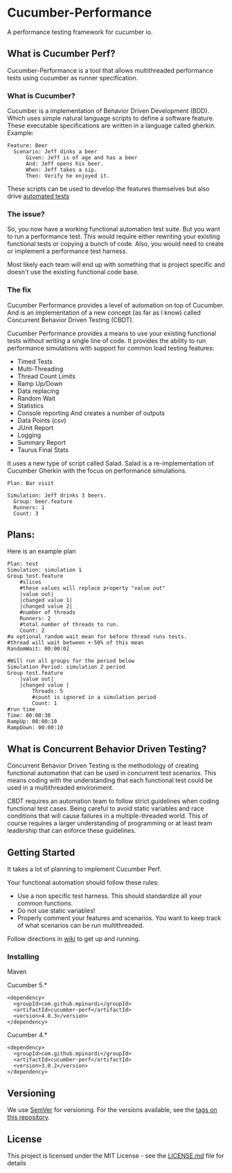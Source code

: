 # Cucumber-Performance

A performance testing framework for cucumber io.

## What is Cucumber Perf?
Cucumber-Performance is a tool that allows multithreaded performance tests using cucumber as runner specification.

### What is Cucumber?
Cucumber is a implementation of Behavior Driven Development (BDD).
Which uses simple natural language scripts to define a software feature.
These executable specifications are written in a language called gherkin.
Example:
```
Feature: Beer
  Scenario: Jeff dinks a beer
	  Given: Jeff is of age and has a beer
	  And: Jeff opens his beer.
	  When: Jeff takes a sip.
	  Then: Verify he enjoyed it.
```

These scripts can be used to develop the features themselves but also drive [automated tests](https://cucumber.io/docs/guides/10-minute-tutorial)

### The issue?
So, you now have a working functional automation test suite.
But you want to run a performance test. This would require either rewriting your existing functional tests or copying a bunch of code.
Also, you would need to create or implement a performance test harness.

Most likely each team will end up with something that is project specific and doesn't use the existing functional code base.

### The fix
Cucumber Performance provides a level of automation on top of Cucumber.
And is an implementation of a new concept (as far as I know) called Concurrent Behavior Driven Testing (CBDT).

Cucumber Performance provides a means to use your existing functional tests without writing a single line of code.
It provides the ability to run performance simulations with support for common load testing features:
* Timed Tests
* Multi-Threading
* Thread Count Limits
* Ramp Up/Down
* Data replacing
* Random Wait
* Statistics
* Console reporting
And creates a number of outputs
* Data Points (csv)
* JUnit Report
* Logging
* Summary Report
* Taurus Final Stats

It uses a new type of script called Salad.
Salad is a re-implementation of Cucumber Gherkin with the focus on performance simulations.

```
Plan: Bar visit

Simulation: Jeff drinks 3 beers.
  Group: beer.feature
  Runners: 1
  Count: 3
```
## Plans:
Here is an example plan
```
Plan: test
Simulation: simulation 1
Group test.feature
	#slices
	#these values will replace property "value out"
	|value out|
	|changed value 1|
	|changed value 2|
	#number of threads
	Runners: 2
	#total number of threads to run.
	Count: 2
#a optional random wait mean for before thread runs tests.
#thread will wait between +-50% of this mean
RandomWait: 00:00:02

#Will run all groups for the period below
Simulation Period: simulation 2 period
Group test.feature
	|value out|
	|changed value |
		Threads: 5
		#count is ignored in a simulation period
		Count: 1
#run time
Time: 00:00:30
RampUp: 00:00:10
RampDown: 00:00:10
```
## What is Concurrent Behavior Driven Testing?
Concurrent Behavior Driven Testing is the methodology of creating functional automation that can be used in concurrent test scenarios.
This means coding with the understanding that each functional test could be used in a multithreaded environment.

CBDT requires an automation team to follow strict guidelines when coding functional test cases.
Being careful to avoid static variables and race conditions that will cause failures in a multiple-threaded world.
This of course requires a larger understanding of programming or at least team leadership that can enforce these guidelines.

## Getting Started
It takes a lot of planning to implement Cucumber Perf.

Your functional automation should follow these rules:
* Use a non specific test harness. This should standardize all your common functions.
* Do not use static variables!
* Properly comment your features and scenarios. You want to keep track of what scenarios can be run multithreaded.

Follow directions in [wiki](https://github.com/mpinardi/cucumber-performance/wiki) to get up and running.

### Installing
Maven

Cucumber 5.*
```
<dependency>
  <groupId>com.github.mpinardi</groupId>
  <artifactId>cucumber-perf</artifactId>
  <version>4.0.3</version>
</dependency>
```

Cucumber 4.*
```
<dependency>
  <groupId>com.github.mpinardi</groupId>
  <artifactId>cucumber-perf</artifactId>
  <version>3.0.2</version>
</dependency>
```
## Versioning
We use [SemVer](http://semver.org/) for versioning. For the versions available, see the [tags on this repository](https://github.com/your/project/tags). 

## License
This project is licensed under the MIT License - see the [LICENSE.md](LICENSE.md) file for details
